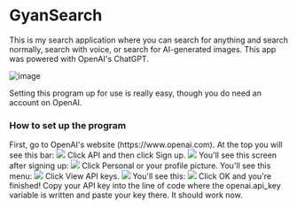 # GyanSearch
This is my search application where you can search for anything and search normally, search with voice, or search for AI-generated images. This app was powered with OpenAI's ChatGPT.

![image](https://user-images.githubusercontent.com/76403763/210676619-6b06515d-ee92-4253-9403-c360213a3856.png)

Setting this program up for use is really easy, though you do need an account on OpenAI.

<h3>How to set up the program</h3>
First, go to OpenAI's website (https://www.openai.com). At the top you will see this bar:
<img src="https://user-images.githubusercontent.com/76403763/210676767-fbdb2078-c1b7-4f9f-9b4f-b54af02d4f92.png">
Click API and then click Sign up.
<img src="https://user-images.githubusercontent.com/76403763/210676818-68e5bb47-3099-424f-a280-3b2ec540e886.png">
You'll see this screen after signing up:
<img src="https://user-images.githubusercontent.com/76403763/210676924-1c77118a-c70d-42ff-ab1d-95ad62a6b97e.png">
Click Personal or your profile picture. You'll see this menu:
<img src="https://user-images.githubusercontent.com/76403763/210676997-3ea4da5f-f0be-4c4a-85a1-0310aa536b09.png">
Click View API keys.
<img src="https://user-images.githubusercontent.com/76403763/210677076-7cdaf509-ed21-4d41-acac-5ed7d0f37096.png">
You'll see this:
<img src="https://user-images.githubusercontent.com/76403763/210677161-6cbb2c9b-093b-4296-9843-8b084021b287.png">
Click OK and you're finished!
Copy your API key into the line of code where the openai.api_key variable is written and paste your key there. It should work now.
